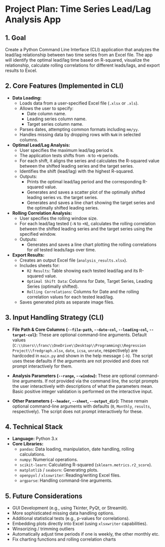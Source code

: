 # Project Plan: Time Series Lead/Lag Analysis App

## 1. Goal

Create a Python Command Line Interface (CLI) application that analyzes the lead/lag relationship between two time series from an Excel file. The app will identify the optimal lead/lag time based on R-squared, visualize the relationship, calculate rolling correlations for different leads/lags, and export results to Excel.

## 2. Core Features (Implemented in CLI)

*   **Data Loading:**
    *   Loads data from a user-specified Excel file (`.xlsx` or `.xls`).
    *   Allows the user to specify:
        *   Date column name.
        *   Leading series column name.
        *   Target series column name.
    *   Parses dates, attempting common formats including `mm/yy`.
    *   Handles missing data by dropping rows with `NaN` in selected columns.
*   **Optimal Lead/Lag Analysis:**
    *   User specifies the maximum lead/lag period `N`.
    *   The application tests shifts from `-N` to `+N` periods.
    *   For each shift, it aligns the series and calculates the R-squared value between the shifted leading series and the target series.
    *   Identifies the shift (lead/lag) with the highest R-squared.
    *   Outputs:
        *   Prints the optimal lead/lag period and the corresponding R-squared value.
        *   Generates and saves a scatter plot of the optimally shifted leading series vs. the target series.
        *   Generates and saves a line chart showing the target series and the optimally shifted leading series.
*   **Rolling Correlation Analysis:**
    *   User specifies the rolling window size.
    *   For each lead/lag tested (`-N` to `+N`), calculates the rolling correlation between the shifted leading series and the target series using the specified window.
    *   Outputs:
        *   Generates and saves a line chart plotting the rolling correlations for *all* tested leads/lags over time.
*   **Export Results:**
    *   Creates an output Excel file (`analysis_results.xlsx`).
    *   Includes sheets for:
        *   `R2 Results`: Table showing each tested lead/lag and its R-squared value.
        *   `Optimal Shift Data`: Columns for Date, Target Series, Leading Series (optimally shifted).
        *   `Rolling Correlations`: Columns for Date and the rolling correlation values for each tested lead/lag.
    *   Saves generated plots as separate image files.

## 3. Input Handling Strategy (CLI)

*   **File Path & Core Columns (`--file-path`, `--date-col`, `--leading-col`, `--target-col`):** These are optional command-line arguments. Default values (`C:\\Users\\franc\\OneDrive\\Desktop\\Programming\\Regression Project\\fredgraph.xlsx`, `date`, `icsa`, `unrate`, respectively) are hardcoded in `main.py` and shown in the help message (`-h`). The script uses these defaults if the arguments are not provided and does not prompt interactively for them.

*   **Analysis Parameters (`--range`, `--window`):** These are optional command-line arguments. If not provided via the command line, the script prompts the user interactively with descriptions of what the parameters mean. Basic positive integer validation is performed on the interactive input.

*   **Other Parameters (`--header`, `--sheet`, `--output_dir`):** These remain optional command-line arguments with defaults (`0`, `Monthly`, `results`, respectively). The script does not prompt interactively for these.

## 4. Technical Stack

*   **Language:** Python 3.x
*   **Core Libraries:**
    *   `pandas`: Data loading, manipulation, date handling, rolling calculations.
    *   `numpy`: Numerical operations.
    *   `scikit-learn`: Calculating R-squared (`sklearn.metrics.r2_score`).
    *   `matplotlib` / `seaborn`: Generating plots.
    *   `openpyxl` / `xlsxwriter`: Reading/writing Excel files.
    *   `argparse`: Handling command-line arguments.

## 5. Future Considerations

*   GUI Development (e.g., using Tkinter, PyQt, or Streamlit).
*   More sophisticated missing data handling options.
*   Additional statistical tests (e.g., p-values for correlations).
*   Embedding plots directly into Excel (using `xlsxwriter` capabilities).
*   Winsorizing / trimming outliers
*   Automatically adjust time periods if one is weekly, the other monthly etc.
*   Fix charting functions and rolling correlation charts
